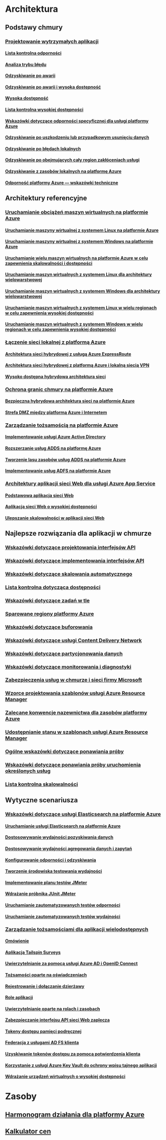 # Architektura

## Podstawy chmury

### [Projektowanie wytrzymałych aplikacji](guidance-resiliency-overview.md)
#### [Lista kontrolna odporności](guidance-resiliency-checklist.md)
#### [Analiza trybu błędu](guidance-resiliency-failure-mode-analysis.md)
#### [Odzyskiwanie po awarii](..\resiliency\resiliency-disaster-recovery-azure-applications.md)
#### [Odzyskiwanie po awarii i wysoka dostępność](..\resiliency\resiliency-disaster-recovery-high-availability-azure-applications.md)
#### [Wysoka dostępność](..\resiliency\resiliency-high-availability-azure-applications.md)
#### [Lista kontrolna wysokiej dostępności](..\resiliency\resiliency-high-availability-checklist.md)
#### [Wskazówki dotyczące odporności specyficznej dla usługi platformy Azure](..\resiliency\resiliency-service-guidance-index.md)
#### [Odzyskiwanie po uszkodzeniu lub przypadkowym usunięciu danych](..\resiliency\resiliency-technical-guidance-recovery-data-corruption.md)
#### [Odzyskiwanie po błędach lokalnych](..\resiliency\resiliency-technical-guidance-recovery-local-failures.md)
#### [Odzyskiwanie po obejmujących cały region zakłóceniach usługi](..\resiliency\resiliency-technical-guidance-recovery-loss-azure-region.md)
#### [Odzyskiwanie z zasobów lokalnych na platformę Azure](..\resiliency\resiliency-technical-guidance-recovery-on-premises-azure.md)
#### [Odporność platformy Azure — wskazówki techniczne](..\resiliency\resiliency-technical-guidance.md)


## Architektury referencyjne

### [Uruchamianie obciążeń maszyn wirtualnych na platformie Azure](guidance-ra-compute.md)
#### [Uruchamianie maszyny wirtualnej z systemem Linux na platformie Azure](guidance-compute-single-vm-linux.md)
#### [Uruchamianie maszyny wirtualnej z systemem Windows na platformie Azure](guidance-compute-single-vm.md)
#### [Uruchamianie wielu maszyn wirtualnych na platformie Azure w celu zapewnienia skalowalności i dostępności](guidance-compute-multi-vm.md)
#### [Uruchamianie maszyn wirtualnych z systemem Linux dla architektury wielowarstwowej](guidance-compute-n-tier-vm-linux.md)
#### [Uruchamianie maszyn wirtualnych z systemem Windows dla architektury wielowarstwowej](guidance-compute-n-tier-vm.md)
#### [Uruchamianie maszyn wirtualnych z systemem Linux w wielu regionach w celu zapewnienia wysokiej dostępności](guidance-compute-multiple-datacenters-linux.md)
#### [Uruchamianie maszyn wirtualnych z systemem Windows w wielu regionach w celu zapewnienia wysokiej dostępności](guidance-compute-multiple-datacenters.md)

### [Łączenie sieci lokalnej z platformą Azure](guidance-ra-hybrid-networking.md)
#### [Architektura sieci hybrydowej z usługą Azure ExpressRoute](guidance-hybrid-network-expressroute.md)
#### [Architektura sieci hybrydowej z platformą Azure i lokalną siecią VPN](guidance-hybrid-network-vpn.md)
#### [Wysoko dostępna hybrydowa architektura sieci](guidance-hybrid-network-expressroute-vpn-failover.md)

### [Ochrona granic chmury na platformie Azure](guidance-ra-network-security.md)
#### [Bezpieczna hybrydowa architektura sieci na platformie Azure](guidance-iaas-ra-secure-vnet-hybrid.md)
#### [Strefa DMZ między platformą Azure i Internetem](guidance-iaas-ra-secure-vnet-dmz.md)

### [Zarządzanie tożsamością na platformie Azure](guidance-ra-identity.md)
#### [Implementowanie usługi Azure Active Directory](guidance-identity-aad.md)
#### [Rozszerzanie usług ADDS na platformę Azure](guidance-identity-adds-extend-domain.md)
#### [Tworzenie lasu zasobów usług ADDS na platformie Azure](guidance-identity-adds-resource-forest.md)
#### [Implementowanie usług ADFS na platformie Azure](guidance-identity-adfs.md)

### [Architektury aplikacji sieci Web dla usługi Azure App Service](guidance-ra-app-service.md)
#### [Podstawowa aplikacja sieci Web](guidance-web-apps-basic.md)
#### [Aplikacja sieci Web o wysokiej dostępności](guidance-web-apps-multi-region.md)
#### [Ulepszanie skalowalności w aplikacji sieci Web](guidance-web-apps-scalability.md)


## Najlepsze rozwiązania dla aplikacji w chmurze

### [Wskazówki dotyczące projektowania interfejsów API](..\best-practices-api-design.md)
### [Wskazówki dotyczące implementowania interfejsów API](..\best-practices-api-implementation.md)
### [Wskazówki dotyczące skalowania automatycznego](..\best-practices-auto-scaling.md)
### [Lista kontrolna dotycząca dostępności](..\best-practices-availability-checklist.md)
### [Wskazówki dotyczące zadań w tle](..\best-practices-background-jobs.md)
### [Sparowane regiony platformy Azure](..\best-practices-availability-paired-regions.md)
### [Wskazówki dotyczące buforowania](..\best-practices-caching.md)
### [Wskazówki dotyczące usługi Content Delivery Network](..\best-practices-cdn.md)
### [Wskazówki dotyczące partycjonowania danych](..\best-practices-data-partitioning.md)
### [Wskazówki dotyczące monitorowania i diagnostyki](..\best-practices-monitoring.md)
### [Zabezpieczenia usług w chmurze i sieci firmy Microsoft](..\best-practices-network-security.md)
### [Wzorce projektowania szablonów usługi Azure Resource Manager](..\best-practices-resource-manager-design-templates.md)
### [Zalecane konwencje nazewnictwa dla zasobów platformy Azure](guidance-naming-conventions.md)
### [Udostępnianie stanu w szablonach usługi Azure Resource Manager](..\best-practices-resource-manager-state.md)
### [Ogólne wskazówki dotyczące ponawiania próby](..\best-practices-retry-general.md)
### [Wskazówki dotyczące ponawiania próby uruchomienia określonych usług](..\best-practices-retry-service-specific.md)
### [Lista kontrolna skalowalności](..\best-practices-scalability-checklist.md)


## Wytyczne scenariusza

### [Wskazówki dotyczące usługi Elasticsearch na platformie Azure](guidance-elasticsearch.md)
#### [Uruchamianie usługi Elasticsearch na platformie Azure](guidance-elasticsearch-running-on-azure.md)
#### [Dostosowywanie wydajności pozyskiwania danych](guidance-elasticsearch-tuning-data-ingestion-performance.md)
#### [Dostosowywanie wydajności agregowania danych i zapytań](guidance-elasticsearch-tuning-data-aggregation-and-query-performance.md)
#### [Konfigurowanie odporności i odzyskiwania](guidance-elasticsearch-configuring-resilience-and-recovery.md)
#### [Tworzenie środowiska testowania wydajności](guidance-elasticsearch-creating-performance-testing-environment.md)
#### [Implementowanie planu testów JMeter](guidance-elasticsearch-implementing-jmeter-test-plan.md)
#### [Wdrażanie próbnika JUnit JMeter](guidance-elasticsearch-deploying-jmeter-junit-sampler.md)
#### [Uruchamianie zautomatyzowanych testów odporności](guidance-elasticsearch-running-automated-resilience-tests.md)
#### [Uruchamianie zautomatyzowanych testów wydajności](guidance-elasticsearch-running-automated-performance-tests.md)

### [Zarządzanie tożsamościami dla aplikacji wielodostępnych](guidance-multitenant-identity.md)
#### [Omówienie](guidance-multitenant-identity-intro.md)
#### [Aplikacja Tailspin Surveys](guidance-multitenant-identity-tailspin.md)
#### [Uwierzytelnianie za pomocą usługi Azure AD i OpenID Connect](guidance-multitenant-identity-authenticate.md)
#### [Tożsamości oparte na oświadczeniach](guidance-multitenant-identity-claims.md)
#### [Rejestrowanie i dołączanie dzierżawy](guidance-multitenant-identity-signup.md)
#### [Role aplikacji](guidance-multitenant-identity-app-roles.md)
#### [Uwierzytelnianie oparte na rolach i zasobach](guidance-multitenant-identity-authorize.md)
#### [Zabezpieczanie interfejsu API sieci Web zaplecza](guidance-multitenant-identity-web-api.md)
#### [Tokeny dostępu pamięci podręcznej](guidance-multitenant-identity-token-cache.md)
#### [Federacja z usługami AD FS klienta](guidance-multitenant-identity-adfs.md)
#### [Uzyskiwanie tokenów dostępu za pomocą potwierdzenia klienta](guidance-multitenant-identity-client-assertion.md)
#### [Korzystanie z usługi Azure Key Vault do ochrony wpisu tajnego aplikacji](guidance-multitenant-identity-keyvault.md)
#### [Wdrażanie urządzeń wirtualnych o wysokiej dostępności](guidance-nva-ha.md)
# Zasoby
## [Harmonogram działania dla platformy Azure](https://azure.microsoft.com/roadmap/)
## [Kalkulator cen](https://azure.microsoft.com/pricing/calculator/)
